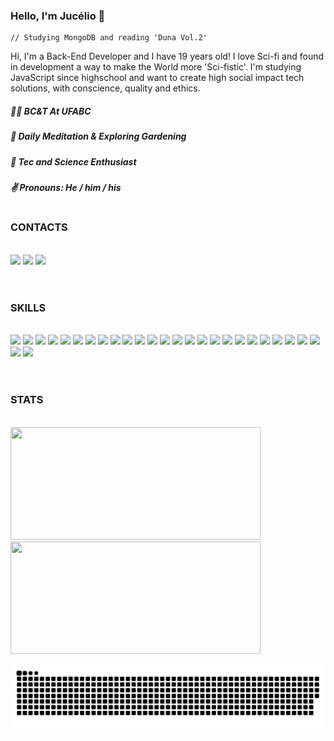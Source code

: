 ### Hello, I'm Jucélio :bear:
```
// Studying MongoDB and reading 'Duna Vol.2'
```
Hi, I'm a Back-End Developer and I have 19 years old! I love Sci-fi and found in development a way to make the World more 'Sci-fistic'. I'm studying JavaScript since highschool and want to create high social impact tech solutions, with conscience, quality and ethics. 

##### :man_technologist: BC&T At UFABC
##### :seedling: Daily Meditation & Exploring Gardening
##### :satellite: Tec and Science Enthusiast
##### :v: Pronouns:  He / him / his

#

### CONTACTS

</br>
<div style="display: inline_block">
<a href="mailto:juceneon@gmail.com" target="_blank"><img src="https://img.shields.io/badge/email-0078D4?style=for-the-badge&logo=gmail&logoColor=fff&logoWidth=20"/></a>
<a href="https://www.linkedin.com/in/juceliobrandao/" target="_blank"><img src="https://img.shields.io/badge/linkedin-0A66C2?style=for-the-badge&logo=linkedin&logoColor=fff&logoWidth=20"/></a>
<a href="https://stackoverflow.com/users/16226053/" target="_blank"><img src="https://img.shields.io/badge/stackoverflow-F48024?style=for-the-badge&logo=stackoverflow&logoColor=fff&logoWidth=20"/></a>  
</div>
</br>

#

### SKILLS

</br>
<div style="display: inline_block">
  <img src="https://img.shields.io/badge/bash-4EAA25?style=for-the-badge&logo=gnubash&logoColor=fff&logoWidth=20"/>
  <img src="https://img.shields.io/badge/chai-A30701?style=for-the-badge&logo=chai&logoColor=fff&logoWidth=20"/>
  <img src="https://img.shields.io/badge/css3-1572B6?style=for-the-badge&logo=css3&logoColor=fff&logoWidth=20"/>
  <img src="https://img.shields.io/badge/docker-2496ED?style=for-the-badge&logo=docker&logoColor=fff&logoWidth=20"/>
  <img src="https://img.shields.io/badge/eslint-4B32C3?style=for-the-badge&logo=eslint&logoColor=fff&logoWidth=20"/>
  <img src="https://img.shields.io/badge/express-1c1c1c?style=for-the-badge&logo=express&logoColor=fff&logoWidth=20"/>
  <img src="https://img.shields.io/badge/git-F05032?style=for-the-badge&logo=git&logoColor=fff&logoWidth=20"/>
  <img src="https://img.shields.io/badge/github-1c1c1c?style=for-the-badge&logo=github&logoColor=fff&logoWidth=20"/>
  <img src="https://img.shields.io/badge/heroku-430098?style=for-the-badge&logo=heroku&logoColor=fff&logoWidth=20"/>
  <img src="https://img.shields.io/badge/html5-E34F26?style=for-the-badge&logo=html5&logoColor=fff&logoWidth=20"/>
  <img src="https://img.shields.io/badge/javascript-F7DF1E?style=for-the-badge&logo=javascript&logoColor=fff&logoWidth=20"/>
  <img src="https://img.shields.io/badge/jest-C21325?style=for-the-badge&logo=jest&logoColor=fff&logoWidth=20"/>
  <img src="https://img.shields.io/badge/jwt-1c1c1c?style=for-the-badge&logo=jsonwebtokens&logoColor=fff&logoWidth=20"/>
  <img src="https://img.shields.io/badge/mysql-4479A1?style=for-the-badge&logo=mysql&logoColor=fff&logoWidth=20"/>
  <img src="https://img.shields.io/badge/mongodb-4DB33D?style=for-the-badge&logo=mongodb&logoColor=fff&logoWidth=20"/>
  <img src="https://img.shields.io/badge/mocha-8D6748?style=for-the-badge&logo=mocha&logoColor=fff&logoWidth=20"/>
  <img src="https://img.shields.io/badge/pandas-purple?style=for-the-badge&logo=pandas&logoColor=fff&logoWidth=20"/>
  <img src="https://img.shields.io/badge/python-blue?style=for-the-badge&logo=python&logoColor=fff&logoWidth=20"/>
  <img src="https://img.shields.io/badge/node.js-339933?style=for-the-badge&logo=nodedotjs&logoColor=fff&logoWidth=20"/>
  <img src="https://img.shields.io/badge/npm-CB3837?style=for-the-badge&logo=npm&logoColor=fff&logoWidth=20"/>
  <img src="https://img.shields.io/badge/react-61DAFB?style=for-the-badge&logo=react&logoColor=fff&logoWidth=20"/>
  <img src="https://img.shields.io/badge/react router-CA4245?style=for-the-badge&logo=reactrouter&logoColor=fff&logoWidth=20"/>
  <img src="https://img.shields.io/badge/rtl-E33332?style=for-the-badge&logo=testinglibrary&logoColor=fff&logoWidth=20"/>
  <img src="https://img.shields.io/badge/redux toolkit-764ABC?style=for-the-badge&logo=redux&logoColor=fff&logoWidth=20"/>
  <img src="https://img.shields.io/badge/sequelize-52B0E7?style=for-the-badge&logo=sequelize&logoColor=fff&logoWidth=20"/>
  <img src="https://img.shields.io/badge/stylelint-1c1c1c?style=for-the-badge&logo=stylelint&logoColor=fff&logoWidth=20"/>
  <img src="https://img.shields.io/badge/typescript-3178C6?style=for-the-badge&logo=typescript&logoColor=fff&logoWidth=20"/>
</div>
</br>

#

### STATS

</br>

<a href="https://github.com/juujb">
   <img width="400px" height="180em" src="https://github-readme-stats.vercel.app/api?username=juujb&show_icons=true&theme=dracula&include_all_commits=true&count_private=true"/>
   <img width="400px" height="180em" src="https://github-readme-stats.vercel.app/api/top-langs/?username=juujb&layout=compact&langs_count=16&theme=dracula"/>
  </a>

![Snake animation](https://github.com/juujb/juujb/blob/output/github-contribution-grid-snake.svg)
 

